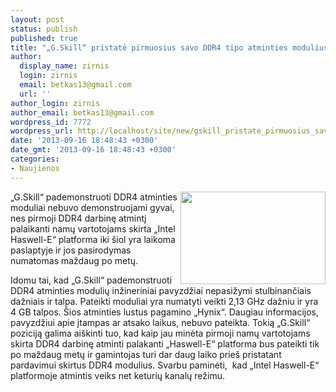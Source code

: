 ```yaml
---
layout: post
status: publish
published: true
title: "„G.Skill“ pristatė pirmuosius savo DDR4 tipo atminties modulius"
author:
  display_name: zirnis
  login: zirnis
  email: betkas13@gmail.com
  url: ''
author_login: zirnis
author_email: betkas13@gmail.com
wordpress_id: 7772
wordpress_url: http://localhost/site/new/gskill_pristate_pirmuosius_savo_ddr4_tipo_atminties_modulius/
date: '2013-09-16 18:48:43 +0300'
date_gmt: '2013-09-16 18:48:43 +0300'
categories:
- Naujienos
---
```

<p style="text-align: justify;">
	<img alt="" src="http://technews.lt/userfiles/gskill_ddr4_demo_1(2).jpg" style="width: 232px; height: 148px; float: right;" /></p>
<p>
	&bdquo;G.Skill&ldquo; pademonstruoti DDR4 atminties moduliai nebuvo demonstruojami gyvai, nes pirmoji DDR4 darbinę atmintį palaikanti namų vartotojams skirta &bdquo;Intel&nbsp; Haswell-E&ldquo; platforma iki &scaron;iol yra laikoma paslaptyje ir jos pasirodymas numatomas maždaug po metų.</p>
<p>
	Idomu tai, kad &bdquo;G.Skill&ldquo; pademonstruoti DDR4 atminties modulių inžineriniai pavyzdžiai nepasižymi stulbinančiais dažniais ir talpa. Pateikti moduliai yra numatyti veikti 2,13 GHz dažniu ir yra 4 GB talpos. &Scaron;ios atminties lustus pagamino &bdquo;Hynix&ldquo;. Daugiau informacijos, pavyzdžiui apie įtampas ar atsako laikus, nebuvo pateikta. Tokią &bdquo;G.Skill&ldquo; poziciją galima ai&scaron;kinti tuo, kad kaip jau minėta pirmoji namų vartotojams skirta DDR4 darbinę atminti palakanti &bdquo;Haswell-E&ldquo; platforma bus pateikti tik po maždaug metų ir gamintojas turi dar daug laiko prie&scaron; pristatant pardavimui skirtus DDR4 modulius. Svarbu paminėti,&nbsp; kad &bdquo;Intel Haswell-E&ldquo; platformoje atmintis veiks net keturių kanalų režimu.</p>
